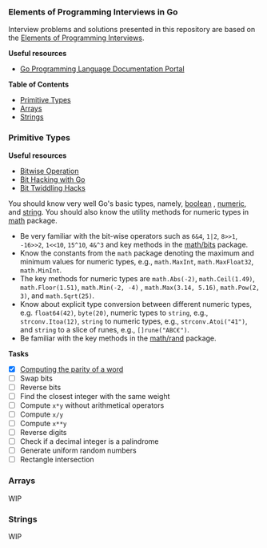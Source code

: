 ### Elements of Programming Interviews in Go

Interview problems and solutions presented in this repository are based on
the [Elements of Programming Interviews](https://elementsofprogramminginterviews.com/).

**Useful resources**
- [Go Programming Language Documentation Portal](https://go.dev/doc/)

<!-- START doctoc generated TOC please keep comment here to allow auto update -->
<!-- DON'T EDIT THIS SECTION, INSTEAD RE-RUN doctoc TO UPDATE -->
**Table of Contents**

- [Primitive Types](#primitive-types)
- [Arrays](#arrays)
- [Strings](#strings)

<!-- END doctoc generated TOC please keep comment here to allow auto update -->

### Primitive Types

**Useful resources**
- [Bitwise Operation](https://en.wikipedia.org/wiki/Bitwise_operation)
- [Bit Hacking with Go](https://medium.com/learning-the-go-programming-language/bit-hacking-with-go-e0acee258827)
- [Bit Twiddling Hacks](https://graphics.stanford.edu/~seander/bithacks.html)

You should know very well Go's basic types, namely, [boolean](https://go.dev/ref/spec#Boolean_types)
, [numeric](https://go.dev/ref/spec#Numeric_types), and [string](https://go.dev/ref/spec#String_types). 
You should also know the utility methods for numeric types in [math](https://pkg.go.dev/math) package.

- Be very familiar with the bit-wise operators such as `6&4`,  `1|2`, `8>>1`, `-16>>2`, `1<<10`, `15^10`, `4&^3` and key
  methods in the [math/bits](https://pkg.go.dev/math/bits) package.
- Know the constants from the `math` package denoting the maximum and minimum values for numeric types,
  e.g., `math.MaxInt`, `math.MaxFloat32`, `math.MinInt`.
- The key methods for numeric types are `math.Abs(-2)`, `math.Ceil(1.49)`, `math.Floor(1.51)`, `math.Min(-2, -4)`
  , `math.Max(3.14, 5.16)`, `math.Pow(2, 3)`, and `math.Sqrt(25)`.
- Know about explicit type conversion between different numeric types, e.g. `float64(42)`, `byte(20)`, numeric types
  to `string`, e.g., `strconv.Itoa(12)`, `string` to numeric types, e.g., `strconv.Atoi("41")`, and `string` to a slice
  of runes, e.g., `[]rune("ABC€")`.
- Be familiar with the key methods in the [math/rand](https://pkg.go.dev/math/rand) package.
  
**Tasks**
- [X] [Computing the parity of a word](/primitivetypes/parity.go)
- [ ] Swap bits
- [ ] Reverse bits
- [ ] Find the closest integer with the same weight
- [ ] Compute `x*y` without arithmetical operators
- [ ] Compute `x/y`
- [ ] Compute `x**y`
- [ ] Reverse digits
- [ ] Check if a decimal integer is a palindrome
- [ ] Generate uniform random numbers
- [ ] Rectangle intersection

### Arrays
WIP

### Strings
WIP 
